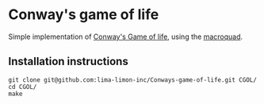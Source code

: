 # Conway's game of life
Simple implementation of [Conway's Game of life](https://en.wikipedia.org/wiki/Conway%27s_Game_of_Life), using the [macroquad](https://github.com/not-fl3/macroquad).

## Installation instructions

```shell
git clone git@github.com:lima-limon-inc/Conways-game-of-life.git CGOL/
cd CGOL/
make
```
